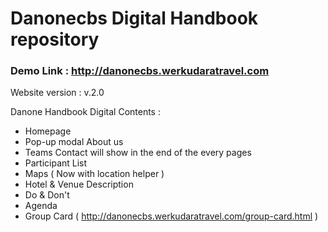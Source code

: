 # Danonecbs Digital Handbook repository

### Demo Link : http://danonecbs.werkudaratravel.com

Website version : v.2.0

Danone Handbook Digital Contents :
- Homepage
- Pop-up modal About us
- Teams Contact will show in the end of the every pages
- Participant List
- Maps ( Now with location helper )
- Hotel & Venue Description
- Do & Don't
- Agenda
- Group Card ( http://danonecbs.werkudaratravel.com/group-card.html )

